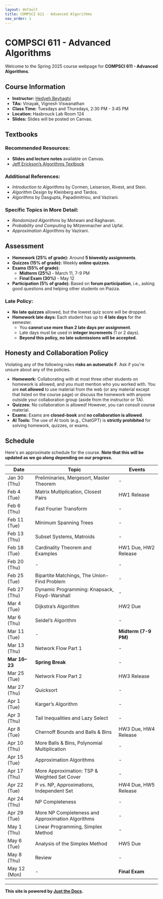 ```yaml
---
layout: default
title: COMPSCI 611 - Advanced Algorithms
nav_order: 1
---
```


# COMPSCI 611 - Advanced Algorithms
Welcome to the Spring 2025 course webpage for **COMPSCI 611 - Advanced Algorithms**.

## Course Information
- **Instructor:** [Hedyeh Beyhaghi](https://hedyehbeyhaghi.github.io)
- **TAs:** Vinayak, Vignesh Viswanathan
- **Class Time:** Tuesdays and Thursdays, 2:30 PM - 3:45 PM
- **Location:** Hasbrouck Lab Room 124
- **Slides:** Slides will be posted on Canvas.

## Textbooks

### Recommended Resources:
- **Slides and lecture notes** available on Canvas.
- [Jeff Erickson’s Algorithms Textbook](https://jeffe.cs.illinois.edu/teaching/algorithms)

### Additional References:
- *Introduction to Algorithms* by Cormen, Leiserson, Rivest, and Stein.
- *Algorithm Design* by Kleinberg and Tardos.
- *Algorithms* by Dasgupta, Papadimitriou, and Vazirani.

### Specific Topics in More Detail:
- *Randomized Algorithms* by Motwani and Raghavan.
- *Probability and Computing* by Mitzenmacher and Upfal.
- *Approximation Algorithms* by Vazirani.

## Assessment

- **Homework (25% of grade):** Around **5 biweekly assignments**. 
- **Quizzes (15% of grade):** Weekly **online quizzes**. 
- **Exams (55% of grade):**  
  - **Midterm (25%)** - March 11, 7-9 PM  
  - **Final Exam (30%)** - May 12  
- **Participation (5% of grade):** Based on **forum participation**, i.e., asking good questions and helping other students on Piazza.

### Late Policy:
- **No late quizzes** allowed, but the lowest quiz score will be dropped.
- **Homework late days:** Each student has up to **4 late days** for the semester.
  - You **cannot use more than 2 late days per assignment**.
  - Late days must be used in **integer increments** (1 or 2 days).
  - **Beyond this policy, no late submissions will be accepted.**
 
## Honesty and Collaboration Policy

Violating any of the following rules **risks an automatic F**. Ask if you're unsure about any of the policies.

- **Homework:** Collaborating with at most three other students on homework is allowed, and you must mention who you worked with. You are **not allowed** to use material from the web (or any material except that listed on the course page) or discuss the homework with anyone outside your collaboration group (aside from the instructor or TA).
- **Quizzes:** No collaboration is allowed! However, you can consult course material.
- **Exams:** Exams are **closed-book** and **no collaboration is allowed**.
- **AI Tools:** The use of AI tools (e.g., ChatGPT) is **strictly prohibited** for solving homework, quizzes, or exams.   
## Schedule

Here's an approximate schedule for the course. **Note that this will be updated as we go along depending on our progress.**

| Date        | Topic                                      | Events             |
|------------|-------------------------------------------|--------------------|
| Jan 30 (Thu)  | Preliminaries, Mergesort, Master Theorem | -                  |
| Feb 4 (Tue)   | Matrix Multiplication, Closest Pairs     | HW1 Release        |
| Feb 6 (Thu)   | Fast Fourier Transform                   | -                  |
| Feb 11 (Tue)  | Minimum Spanning Trees                   | -                  |
| Feb 13 (Thu)  | Subset Systems, Matroids                 | -                  |
| Feb 18 (Tue)  | Cardinality Theorem and Examples         | HW1 Due, HW2 Release |
| Feb 20 (Thu)  | -                                        | -                  |
| Feb 25 (Tue)  | Bipartite Matchings, The Union-Find Problem | -                  |
| Feb 27 (Thu)  | Dynamic Programming: Knapsack, Floyd-Warshall | -                  |
| Mar 4 (Tue)   | Dijkstra’s Algorithm                     | HW2 Due            |
| Mar 6 (Thu)   | Seidel’s Algorithm                       | -                  |
| Mar 11 (Tue)  | -                                        | **Midterm (7-9 PM)** |
| Mar 13 (Thu)  | Network Flow Part 1                      | -                  |
| **Mar 16–23** | **Spring Break**                         | -                  |
| Mar 25 (Tue)  | Network Flow Part 2                      | HW3 Release        |
| Mar 27 (Thu)  | Quicksort                                | -                  |
| Apr 1 (Tue)   | Karger’s Algorithm                       | -                  |
| Apr 3 (Thu)   | Tail Inequalities and Lazy Select       | -                  |
| Apr 8 (Tue)   | Chernoff Bounds and Balls & Bins       | HW3 Due, HW4 Release |
| Apr 10 (Thu)  | More Balls & Bins, Polynomial Multiplication | -                  |
| Apr 15 (Tue)  | Approximation Algorithms                | -                  |
| Apr 17 (Thu)  | More Approximation: TSP & Weighted Set Cover | -                  |
| Apr 22 (Tue)  | P vs. NP, Approximations, Independent Set | HW4 Due, HW5 Release |
| Apr 24 (Thu)  | NP Completeness                         | -                  |
| Apr 29 (Tue)  | More NP Completeness and Approximation Algorithms | -                  |
| May 1 (Thu)   | Linear Programming, Simplex Method     | -                  |
| May 6 (Tue)   | Analysis of the Simplex Method         | HW5 Due            |
| May 8 (Thu)   | Review                                  | -                  |
| May 12 (Mon)  | -                                        | **Final Exam**     |
---

**This site is powered by [Just the Docs](https://just-the-docs.github.io/).**
